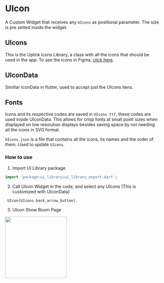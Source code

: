 # UIcon

A Custom Widget that receives any `UIcons` as positional parameter. The size is pre setted inside the widget.

## UIcons 

This is the Uplink Icons Library, a class with all the icons that should be used in the app. To see the icons in Figma, [click here](https://www.figma.com/file/u39Gdsq7qgNe59SQy9HQNu/Satellite.im-Uplink-Library?node-id=184%3A846).

## UIconData 

Similiar IconData in flutter, used to accept just the UIcons itens.

## Fonts

Icons and its respective codes are saved in ``UIcons.ttf``, these codes are used inside UIconData. This allows for crisp fonts at small point sizes when displayed on low resolution displays besides saving space by not needing all the icons in SVG format.

``UIcons.json`` is a file that contains all the icons, its names and the order of them. Used to update ``UIcons``.

### How to use 

1. Import UI Library package 

```dart
import 'package:ui_library/ui_library_export.dart';
```
2. Call UIcon Widget in the code, and select any UIcons (This is customized with UIconData)

```dart
 UIcon(UIcons.back_arrow_button),
```

3. UIcon Show Room Page

<img width="200" src='ui_library/_media/uicon_showroompage.gif'></img>
